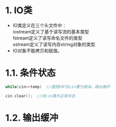 # 1. IO类
- IO类定义在三个头文件中：  
  iostream定义了基于读写流的基本类型  
  fstream定义了读写命名文件的类型  
  sstream定义了读写内存string对象的类型  
- IO对象不能拷贝和赋值。
# 1.1. 条件状态
```C++
while(cin>>temp)  //遇到EOF后cin置为错误，跳出循环

cin.clear();  //将cin置为正常状态
```
# 1.2. 输出缓冲
